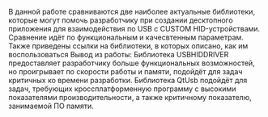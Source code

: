 В данной работе сравниваются две наиболее актуальные библиотеки, которые могут помочь разработчику при создании десктопного приложения для взаимодействия по USB с CUSTOM HID-устройствами.
Сравнение идёт по функциональным и качесвтенным параметрам.
Также приведены ссылки на библиотеки, в которых описано, как им воспользоваться
Вывод из работы:
Библиотека USBHIDDRIVER предоставляет разработчику больше функциональных возможностей, но проигрывает по скорости работы и памяти, подойдёт для задач критичных ко времени разработки. Библиотека QtUsb подойдёт для задач, требующих кроссплатформенную программу с высокими показателями производительности, а также критичному показателю, занимаемой ПО памяти.

